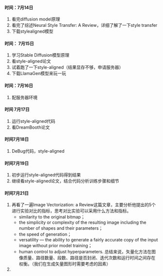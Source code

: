 #### 时间：7月14日
1. 看完diffusion model原理
2. 看完了综述Neural Style Transfer: A Review，详细了解了一下style transfer
3. 下载stylealigned模型

#### 时间： 7月15日
1. 学习Stable Diffusion模型原理
2. 看style-aligned论文
3. 试着跑了一下style-aligned（结果显存不够，申请服务器）
4. 下载LlamaGen模型来玩一玩
#### 时间：7月16日
1. 配服务器环境
#### 时间 7月17日
1. 运行style-aligned代码
2. 看DreamBooth论文
#### 时间7月18日
1. DeBug代码，style-aligned
#### 时间7月19日
1. 初步运行style-aligned代码得到结果
2. 继续看style-aligned论文，结合代码分析训练步骤和细节

#### 时间7月21日
1. 再看了一遍Image Vectorization: a Review这篇文章，主要分析他提出的5个进行实验对比的指标，思考对比实验可以采用什么方法和指标。
   - similarity to the original bitmap；
   - the simplicity or complexity of the resulting image including the number of shapes and their parameters；
   - the speed of generation；
   - versatility — the ability to generate a fairly accurate copy of the input image without prior model training；
   - human control to adjust hyperparameters.
   总结来说，矢量化方法在图像质量、路径数量、段数、路径是否封闭、迭代次数和运行时间之间存在权衡。（我们在生成矢量图形时需要考虑的因素）
2. 